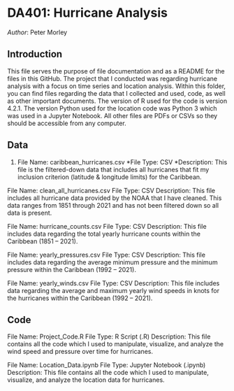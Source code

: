 # DA401: Hurricane Analysis

*Author*: Peter Morley

## Introduction
This file serves the purpose of file documentation and as a README for the files in this GitHub. The project that I conducted was regarding hurricane analysis with a focus on time series and location analysis. Within this folder, you can find files regarding the data that I collected and used, code, as well as other important documents. The version of R used for the code is version 4.2.1. The version Python used for the location code was Python 3 which was used in a Jupyter Notebook. All other files are PDFs or CSVs so they should be accessible from any computer. 


## Data
1. File Name: caribbean_hurricanes.csv
*File Type: CSV 
*Description: This file is the filtered-down data that includes all hurricanes that fit my inclusion 
             criterion (latitude & longitude limits) for the Caribbean. 

File Name: clean_all_hurricanes.csv
File Type: CSV
Description: This file includes all hurricane data provided by the NOAA that I have cleaned. 
             This data ranges from 1851 through 2021 and has not been filtered down so all data 
             is present. 

File Name: hurricane_counts.csv
File Type: CSV
Description: This file includes data regarding the total yearly hurricane counts within the 
             Caribbean (1851 – 2021). 

File Name: yearly_pressures.csv
File Type: CSV
Description: This file includes data regarding the average minimum pressure and the minimum 
             pressure within the Caribbean (1992 – 2021). 

File Name: yearly_winds.csv
File Type: CSV
Description: This file includes data regarding the average and maximum yearly wind speeds in 
             knots for the hurricanes within the Caribbean (1992 – 2021). 

## Code
File Name: Project_Code.R
File Type: R Script (.R)
Description: This file contains all the code which I used to manipulate, visualize, and analyze the 
  	         wind speed and pressure over time for hurricanes. 

File Name: Location_Data.ipynb
File Type: Jupyter Notebook (.ipynb)
Description: This file contains all the code which I used to manipulate, visualize, and analyze the 
  	         location data for hurricanes. 

